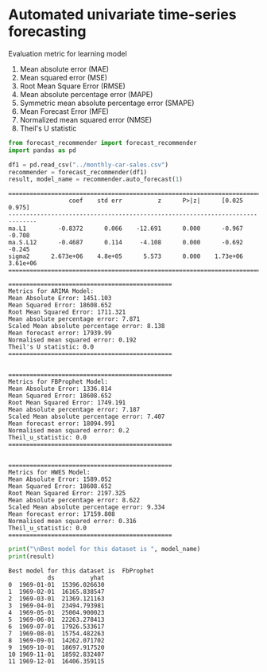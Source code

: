 # Automated univariate time-series forecasting

Evaluation metric for learning model
1. Mean absolute error (MAE)
2. Mean squared error (MSE)
3. Root Mean Square Error (RMSE)
4. Mean absolute percentage error (MAPE)
5. Symmetric mean absolute percentage error (SMAPE)
6. Mean Forecast Error (MFE)
7. Normalized mean squared error (NMSE)
8. Theil's U statistic


```python
from forecast_recommender import forecast_recommender
import pandas as pd

df1 = pd.read_csv("../monthly-car-sales.csv")
recommender = forecast_recommender(df1)
result, model_name = recommender.auto_forecast(1)
```

    ==============================================================================
                     coef    std err          z      P>|z|      [0.025      0.975]
    ------------------------------------------------------------------------------
    ma.L1         -0.8372      0.066    -12.691      0.000      -0.967      -0.708
    ma.S.L12      -0.4687      0.114     -4.108      0.000      -0.692      -0.245
    sigma2      2.673e+06    4.8e+05      5.573      0.000    1.73e+06    3.61e+06
    ==============================================================================
    
    ==============================================
    Metrics for ARIMA Model:
    Mean Absolute Error: 1451.103
    Mean Squared Error: 18608.652
    Root Mean Squared Error: 1711.321
    Mean absolute percentage error: 7.871
    Scaled Mean absolute percentage error: 8.138
    Mean forecast error: 17939.99
    Normalised mean squared error: 0.192
    Theil's U statistic: 0.0
    ==============================================
    
    
    ==============================================
    Metrics for FBProphet Model:
    Mean Absolute Error: 1336.814
    Mean Squared Error: 18608.652
    Root Mean Squared Error: 1749.191
    Mean absolute percentage error: 7.187
    Scaled Mean absolute percentage error: 7.407
    Mean forecast error: 18094.991
    Normalised mean squared error: 0.2
    Theil_u_statistic: 0.0
    ==============================================
    
    
    ==============================================
    Metrics for HWES Model:
    Mean Absolute Error: 1589.052
    Mean Squared Error: 18608.652
    Root Mean Squared Error: 2197.325
    Mean absolute percentage error: 8.622
    Scaled Mean absolute percentage error: 9.334
    Mean forecast error: 17159.808
    Normalised mean squared error: 0.316
    Theil_u_statistic: 0.0
    ==============================================
    
    


```python
print("\nBest model for this dataset is ", model_name)
print(result)
```

    
    Best model for this dataset is  FbProphet
               ds          yhat
    0  1969-01-01  15396.026630
    1  1969-02-01  16165.838547
    2  1969-03-01  21369.121163
    3  1969-04-01  23494.793981
    4  1969-05-01  25004.900023
    5  1969-06-01  22263.278413
    6  1969-07-01  17926.533617
    7  1969-08-01  15754.482263
    8  1969-09-01  14262.071702
    9  1969-10-01  18697.917520
    10 1969-11-01  18592.832407
    11 1969-12-01  16406.359115
    
